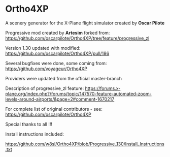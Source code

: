 # Ortho4XP
A scenery generator for the X-Plane flight simulator created by **Oscar Pilote**
 
Progressive mod created by **Artesim** forked from: https://github.com/oscarpilote/Ortho4XP/tree/feature/progressive_zl

Version 1.30 updated with modified: https://github.com/oscarpilote/Ortho4XP/pull/186

Several bugfixes were done, some coming from: https://github.com/voyageur/Ortho4XP

Providers were updated from the official master-branch

Description of progressive_zl feature:
https://forums.x-plane.org/index.php?/forums/topic/147570-feature-automated-zoom-levels-around-airports/&page=2#comment-1670217

For complete list of original contributors - see:
https://github.com/oscarpilote/Ortho4XP 

Special thanks to all !!!

Install instructions included:

https://github.com/w8sl/Ortho4XP/blob/Progressive_130/Install_Instructions.txt
